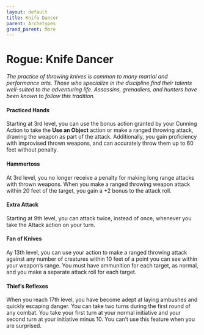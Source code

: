 ```yaml
---
layout: default
title: Knife Dancer
parent: Archetypes
grand_parent: More
---
```


# Rogue: Knife Dancer

_The practice of throwing knives is common to many martial and performance arts. Those who specialize in the discipline find their talents well-suited to the adventuring life. Assassins, grenadiers, and hunters have been known to follow this tradition._


#### Practiced Hands
Starting at 3rd level, you can use the bonus action granted by your Cunning Action to take the **Use an Object** action or make a ranged throwing attack, drawing the weapon as part of the attack. Additionally, you gain proficiency with improvised thrown weapons, and can accurately throw them up to 60 feet without penalty.


#### Hammertoss
At 3rd level, you no longer receive a penalty for making long range attacks with thrown weapons. When you make a ranged throwing weapon attack within 20 feet of the target, you gain a +2 bonus to the attack roll.


#### Extra Attack
Starting at 9th level, you can attack twice, instead of once, whenever you take the Attack action on your turn.

<!-- #### Return Fire
Starting at 9th level, you can use your reaction to deflect or catch the missile when you are hit by a ranged weapon attack. When you do so, the damage you take from the attack is reduced by 1d10 + your Dexterity modifier + your rogue level. If the remaining damage is more than you would take from using Uncanny Dodge, you use Uncanny Dodge instead.

If you reduce the damage to 0, you can catch the missile if it is small enough for you to hold in one hand and you have at least one hand free. If you catch a missile in this way, you can make a ranged attack with a range of 20/60 using the weapon or piece of ammunition you just caught, as part of the same reaction. You make this attack with proficiency, regardless of your weapon proficiencies. -->


#### Fan of Knives
Ay 13th level, you can use your action to make a ranged throwing attack against any number of creatures within 10 feet of a point you can see within your weapon’s range. You must have ammunition for each target, as normal, and you make a separate attack roll for each target.


#### Thief’s Reflexes
When you reach 17th level, you have become adept at laying ambushes and quickly escaping danger. You can take two turns during the first round of any combat. You take your first turn at your normal initiative and your second turn at your initiative minus 10. You can’t use this feature when you are surprised.